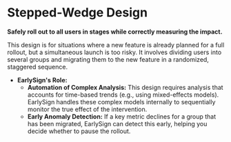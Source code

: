 # Stepped-Wedge Design
**Safely roll out to all users in stages while correctly measuring the impact.**

This design is for situations where a new feature is already planned for a full rollout, but a simultaneous launch is too risky. It involves dividing users into several groups and migrating them to the new feature in a randomized, staggered sequence.

* **EarlySign's Role:**
    * **Automation of Complex Analysis:** This design requires analysis that accounts for time-based trends (e.g., using mixed-effects models). EarlySign handles these complex models internally to sequentially monitor the true effect of the intervention.
    * **Early Anomaly Detection:** If a key metric declines for a group that has been migrated, EarlySign can detect this early, helping you decide whether to pause the rollout.
